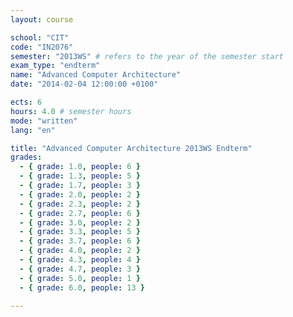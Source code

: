 ```yaml
---
layout: course

school: "CIT"
code: "IN2076"
semester: "2013WS" # refers to the year of the semester start
exam_type: "endterm"
name: "Advanced Computer Architecture"
date: "2014-02-04 12:00:00 +0100"

ects: 6
hours: 4.0 # semester hours
mode: "written"
lang: "en"

title: "Advanced Computer Architecture 2013WS Endterm"
grades:
  - { grade: 1.0, people: 6 }
  - { grade: 1.3, people: 5 }
  - { grade: 1.7, people: 3 }
  - { grade: 2.0, people: 2 }
  - { grade: 2.3, people: 2 }
  - { grade: 2.7, people: 6 }
  - { grade: 3.0, people: 2 }
  - { grade: 3.3, people: 5 }
  - { grade: 3.7, people: 6 }
  - { grade: 4.0, people: 2 }
  - { grade: 4.3, people: 4 }
  - { grade: 4.7, people: 3 }
  - { grade: 5.0, people: 1 }
  - { grade: 6.0, people: 13 }

---
```

